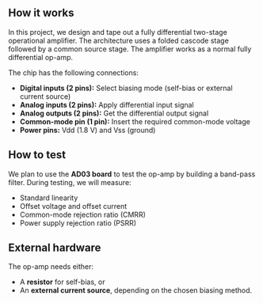 <!---

This file is used to generate your project datasheet. Please fill in the information below and delete any unused
sections.

You can also include images in this folder and reference them in the markdown. Each image must be less than
512 kb in size, and the combined size of all images must be less than 1 MB.
-->

## How it works  

In this project, we design and tape out a fully differential two-stage operational amplifier. The architecture uses a folded cascode stage followed by a common source stage. The amplifier works as a normal fully differential op-amp.  

The chip has the following connections:  
- **Digital inputs (2 pins):** Select biasing mode (self-bias or external current source)  
- **Analog inputs (2 pins):** Apply differential input signal  
- **Analog outputs (2 pins):** Get the differential output signal  
- **Common-mode pin (1 pin):** Insert the required common-mode voltage  
- **Power pins:** Vdd (1.8 V) and Vss (ground)  

## How to test  

We plan to use the **AD03 board** to test the op-amp by building a band-pass filter. During testing, we will measure:  
- Standard linearity  
- Offset voltage and offset current  
- Common-mode rejection ratio (CMRR)  
- Power supply rejection ratio (PSRR)  

## External hardware  

The op-amp needs either:  
- A **resistor** for self-bias, or  
- An **external current source**, depending on the chosen biasing method.  
